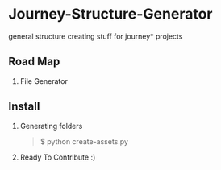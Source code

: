 Journey-Structure-Generator
===========================

general structure creating stuff for journey* projects

Road Map
---

 1. File Generator  
 

Install
---

 1. Generating folders
     > $ python create-assets.py
 2. Ready To Contribute :)
